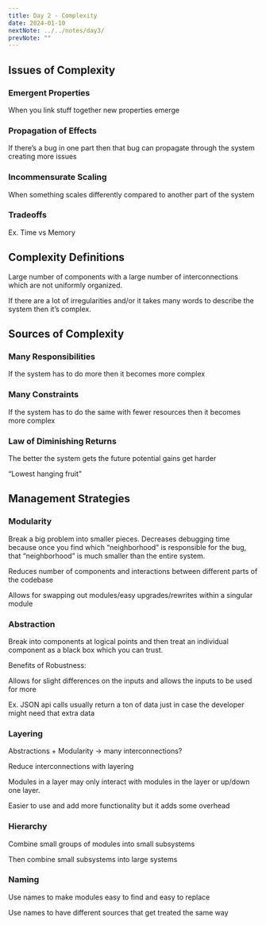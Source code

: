 ```yaml
---
title: Day 2 - Complexity
date: 2024-01-10
nextNote: ../../notes/day3/
prevNote: ""
---
```


## Issues of Complexity

### Emergent Properties

When you link stuff together new properties emerge

### Propagation of Effects

If there’s a bug in one part then that bug can propagate through the system creating more issues

### Incommensurate Scaling

When something scales differently compared to another part of the system

### Tradeoffs

Ex. Time vs Memory

## Complexity Definitions

Large number of components with a large number of interconnections which are not uniformly organized.

If there are a lot of irregularities and/or it takes many words to describe the system then it’s complex.

## Sources of Complexity

### Many Responsibilities

If the system has to do more then it becomes more complex

### Many Constraints

If the system has to do the same with fewer resources then it becomes more complex

### Law of Diminishing Returns

The better the system gets the future potential gains get harder

“Lowest hanging fruit”

## Management Strategies

### Modularity

Break a big problem into smaller pieces. Decreases debugging time because once you find which “neighborhood” is responsible for the bug, that “neighborhood” is much smaller than the entire system.

Reduces number of components and interactions between different parts of the codebase

Allows for swapping out modules/easy upgrades/rewrites within a singular module

### Abstraction

Break into components at logical points and then treat an individual component as a black box which you can trust.

Benefits of Robustness:

Allows for slight differences on the inputs and allows the inputs to be used for more

Ex. JSON api calls usually return a ton of data just in case the developer might need that extra data

### Layering

Abstractions + Modularity -> many interconnections?

Reduce interconnections with layering

Modules in a layer may only interact with modules in the layer or up/down one layer.

Easier to use and add more functionality but it adds some overhead

### Hierarchy

Combine small groups of modules into small subsystems

Then combine small subsystems into large systems

### Naming

Use names to make modules easy to find and easy to replace

Use names to have different sources that get treated the same way

